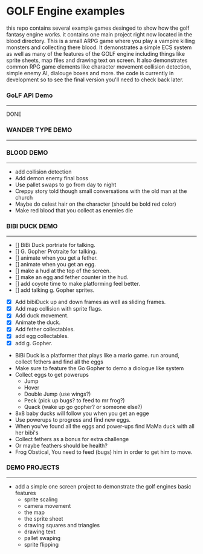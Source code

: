 
# GOLF Engine examples
this repo contains several example games desinged to show how the golf fantasy engine works. it contains one main project right now located in the blood directory.
This is a small ARPG game where you play a vampire killing monsters and collecting there blood. It demonstrates a simple ECS system as well as many of the features
of the GOLF engine including things like sprite sheets, map files and drawing text on screen. It also demonstrates common RPG game elements like character movement
collision detection, simple enemy AI, dialouge boxes and more. the code is currently in development so to see the final version you'll need to check back later.

### GoLF API Demo
---
DONE

### WANDER TYPE DEMO
---

### BLOOD DEMO
---
* add collision detection
* Add demon enemy final boss
* Use pallet swaps to go from day to night
* Creppy story told though small conversations with the old man at the church
* Maybe do celest hair on the character (should be bold red color)
* Make red blood that you collect as enemies die

### BIBI DUCK DEMO
---
* [] BiBi Duck portriate for talking.
* [] G. Gopher Protraite for talking.
* [] animate when you get a fether.
* [] animate when you get an egg.
* [] make a hud at the top of the screen.
* [] make an egg and fether counter in the hud.
* [] add coyote time to make platforming feel better.
* [] add talking g. Gopher sprites.
* [x] Add bibiDuck up and down frames as well as sliding frames.
* [x] Add map collision with sprite flags.
* [x] Add duck movement.
* [x] Animate the duck.
* [x] Add fether collectables.
* [x] add egg collectables.
* [x] add g. Gopher.

* BiBi Duck is a platformer that plays like a mario game. run around, collect fethers and find all the eggs
* Make sure to feature the Go Gopher to demo a diologue like system
* Collect eggs to get powerups
    * Jump
    * Hover
    * Double Jump (use wings?)
    * Peck (pick up bugs? to feed to mr frog?)
    * Quack (wake up go gopher? or someone else?)
* 8x8 baby ducks will follow you when you get an egge
* Use powerups to progress and find new eggs.
* When you've found all the eggs and power-ups find MaMa duck with all her bibi's
* Collect fethers as a bonus for extra challenge
* Or maybe feathers should be health?
* Frog Obstical, You need to feed (bugs) him in order to get him to move.

### DEMO PROJECTS
---
* add a simple one screen project to demonstrate the golf engines basic features
    * sprite scaling
    * camera movement
    * the map
    * the sprite sheet
    * drawing squares and triangles
    * drawing text
    * pallet swaping
    * sprite flipping